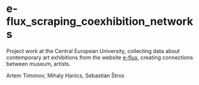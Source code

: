 # e-flux_scraping_coexhibition_networks
 Project work at the Central European University, collecting data about contemporary art exhibitions from the website [e-flux](https://e-flux.com/), creating connections between museum, artists.

Artem Timonov, Mihaly Hanics, Sebastian Štros